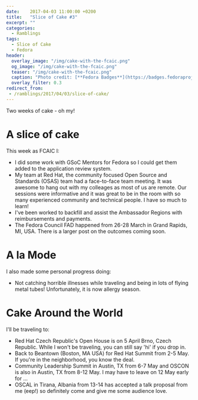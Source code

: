 ```yaml
---
date:    2017-04-03 11:00:00 +0200
title:   "Slice of Cake #3"
excerpt: ""
categories:
  - Ramblings
tags:
  - Slice of Cake
  - Fedora
header:
  overlay_image: "/img/cake-with-the-fcaic.png"
  og_image: "/img/cake-with-the-fcaic.png"
  teaser: "/img/cake-with-the-fcaic.png"
  caption: "Photo credit: [**Fedora Badges**](https://badges.fedoraproject.org/badge/its-a-cake-thing)"
  overlay_filter: 0.3
redirect_from:
 - /ramblings/2017/04/03/slice-of-cake/
---
```


Two weeks of cake - oh my!

# A slice of cake

This week as FCAIC I:

- I did some work with GSoC Mentors for Fedora so I could get them added to the application review system.
- My team at Red Hat, the community focused Open Source and Standards (OSAS) team had a face-to-face team meeting.  It was awesome to hang out with my colleages as most of us are remote.  Our sessions were informative and it was great to be in the room with so many experienced community and technical people.  I have so much to learn!
- I've been worked to backfill and assist the Ambassador Regions with reimbursements and payments.
- The Fedora Council FAD happened from 26-28 March in Grand Rapids, MI, USA.  There is a larger post on the outcomes coming soon.

# A la Mode

I also made some personal progress doing:

- Not catching horrible illnesses while traveling and being in lots of flying metal tubes!  Unfortunately, it is now allergy season.

# Cake Around the World

I'll be traveling to:

- Red Hat Czech Republic's Open House is on 5 April Brno, Czech Republic. While I won't be traveling, you can still say 'hi' if you drop in.
- Back to Beantown (Boston, MA USA) for Red Hat Summit from 2-5 May.  If you're in the neighborhood, you know the deal.
- Community Leadership Summit in Austin, TX from 6-7 May and OSCON is also in Austin, TX from 8-12 May. I may have to leave on 12 May early for ...
- OSCAL in Tirana, Albania from 13-14 has accepted a talk proposal from me (eep!) so definitely come and give me some audience love.
